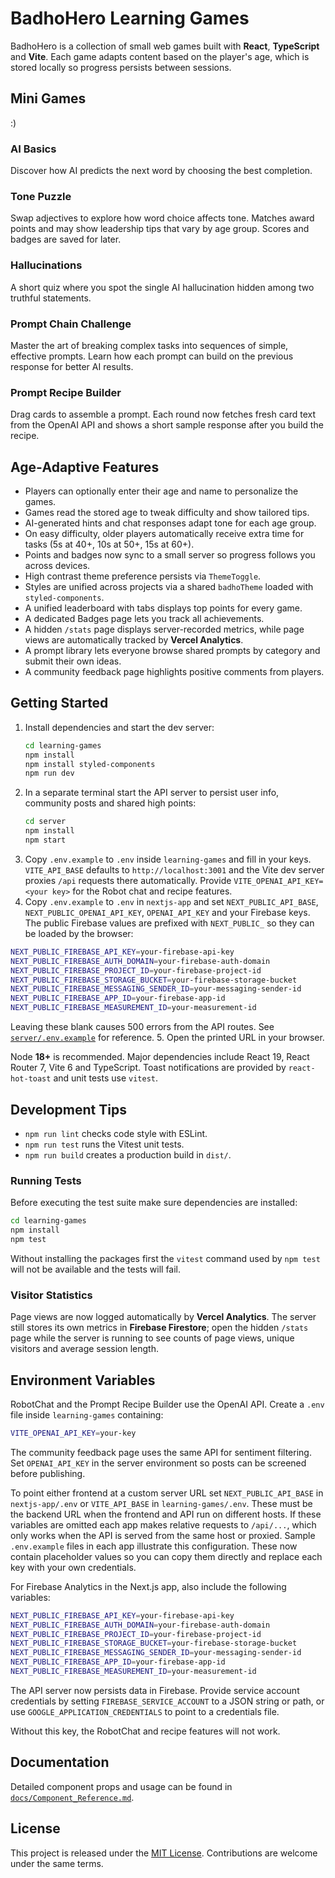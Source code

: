 # BadhoHero Learning Games

BadhoHero is a collection of small web games built with **React**, **TypeScript** and **Vite**. Each game adapts content based on the player's age, which is stored locally so progress persists between sessions.

## Mini Games
:)
### AI Basics
Discover how AI predicts the next word by choosing the best completion.

### Tone Puzzle
Swap adjectives to explore how word choice affects tone. Matches award points and may show leadership tips that vary by age group. Scores and badges are saved for later.

### Hallucinations
A short quiz where you spot the single AI hallucination hidden among two truthful statements.

### Prompt Chain Challenge
Master the art of breaking complex tasks into sequences of simple, effective prompts. Learn how each prompt can build on the previous response for better AI results.

### Prompt Recipe Builder
Drag cards to assemble a prompt. Each round now fetches fresh card text from the OpenAI API and shows a short sample response after you build the recipe.

## Age‑Adaptive Features
- Players can optionally enter their age and name to personalize the games.
- Games read the stored age to tweak difficulty and show tailored tips.
- AI-generated hints and chat responses adapt tone for each age group.
- On easy difficulty, older players automatically receive extra time for tasks
  (5s at 40+, 10s at 50+, 15s at 60+).
- Points and badges now sync to a small server so progress follows you across devices.
- High contrast theme preference persists via `ThemeToggle`.
- Styles are unified across projects via a shared `badhoTheme` loaded with
  `styled-components`.
- A unified leaderboard with tabs displays top points for every game.
- A dedicated Badges page lets you track all achievements.
- A hidden `/stats` page displays server-recorded metrics, while page views
  are automatically tracked by **Vercel Analytics**.
- A prompt library lets everyone browse shared prompts by category and submit their own ideas.
- A community feedback page highlights positive comments from players.

## Getting Started
1. Install dependencies and start the dev server:
   ```bash
   cd learning-games
   npm install
   npm install styled-components
   npm run dev
   ```
2. In a separate terminal start the API server to persist user info,
  community posts and shared high points:
   ```bash
   cd server
   npm install
   npm start
   ```
3. Copy `.env.example` to `.env` inside `learning-games` and fill in your
  keys. `VITE_API_BASE` defaults to `http://localhost:3001` and the Vite dev
  server proxies `/api` requests there automatically. Provide
  `VITE_OPENAI_API_KEY=<your key>` for the Robot chat and recipe features.
4. Copy `.env.example` to `.env` in `nextjs-app` and set `NEXT_PUBLIC_API_BASE`,
  `NEXT_PUBLIC_OPENAI_API_KEY`, `OPENAI_API_KEY` and your Firebase keys.
  The public Firebase values are prefixed with `NEXT_PUBLIC_` so they can be
  loaded by the browser:

  ```bash
  NEXT_PUBLIC_FIREBASE_API_KEY=your-firebase-api-key
  NEXT_PUBLIC_FIREBASE_AUTH_DOMAIN=your-firebase-auth-domain
  NEXT_PUBLIC_FIREBASE_PROJECT_ID=your-firebase-project-id
  NEXT_PUBLIC_FIREBASE_STORAGE_BUCKET=your-firebase-storage-bucket
  NEXT_PUBLIC_FIREBASE_MESSAGING_SENDER_ID=your-messaging-sender-id
  NEXT_PUBLIC_FIREBASE_APP_ID=your-firebase-app-id
  NEXT_PUBLIC_FIREBASE_MEASUREMENT_ID=your-measurement-id
  ```

  Leaving these blank causes 500 errors from the API routes. See
  [`server/.env.example`](server/.env.example) for reference.
5. Open the printed URL in your browser.

Node **18+** is recommended. Major dependencies include React 19, React Router 7, Vite 6 and TypeScript. Toast notifications are provided by `react-hot-toast` and unit tests use `vitest`.

## Development Tips
- `npm run lint` checks code style with ESLint.
- `npm run test` runs the Vitest unit tests.
- `npm run build` creates a production build in `dist/`.

### Running Tests

Before executing the test suite make sure dependencies are installed:

```bash
cd learning-games
npm install
npm test
```

Without installing the packages first the `vitest` command used by
`npm test` will not be available and the tests will fail.

### Visitor Statistics

Page views are now logged automatically by **Vercel Analytics**.
The server still stores its own metrics in **Firebase Firestore**; open the hidden
`/stats` page while the server is running to see counts of page views, unique visitors
and average session length.

## Environment Variables
RobotChat and the Prompt Recipe Builder use the OpenAI API. Create a `.env` file inside `learning-games` containing:

```bash
VITE_OPENAI_API_KEY=your-key
```

The community feedback page uses the same API for sentiment filtering. Set
`OPENAI_API_KEY` in the server environment so posts can be screened before
publishing.


To point either frontend at a custom server URL set `NEXT_PUBLIC_API_BASE`
in `nextjs-app/.env` or `VITE_API_BASE` in `learning-games/.env`. These must
be the backend URL when the frontend and API run on different hosts. If these
variables are omitted each app makes relative requests to `/api/...`, which only
works when the API is served from the same host or proxied.
Sample `.env.example` files in each app illustrate this configuration.
These now contain placeholder values so you can copy them directly and replace
each key with your own credentials.

For Firebase Analytics in the Next.js app, also include the following variables:

```bash
NEXT_PUBLIC_FIREBASE_API_KEY=your-firebase-api-key
NEXT_PUBLIC_FIREBASE_AUTH_DOMAIN=your-firebase-auth-domain
NEXT_PUBLIC_FIREBASE_PROJECT_ID=your-firebase-project-id
NEXT_PUBLIC_FIREBASE_STORAGE_BUCKET=your-firebase-storage-bucket
NEXT_PUBLIC_FIREBASE_MESSAGING_SENDER_ID=your-messaging-sender-id
NEXT_PUBLIC_FIREBASE_APP_ID=your-firebase-app-id
NEXT_PUBLIC_FIREBASE_MEASUREMENT_ID=your-measurement-id
```


The API server now persists data in Firebase. Provide service account credentials
by setting `FIREBASE_SERVICE_ACCOUNT` to a JSON string or path, or use
`GOOGLE_APPLICATION_CREDENTIALS` to point to a credentials file.

Without this key, the RobotChat and recipe features will not work.

## Documentation
Detailed component props and usage can be found in
[`docs/Component_Reference.md`](docs/Component_Reference.md).

## License
This project is released under the [MIT License](LICENSE). Contributions are welcome under the same terms.
